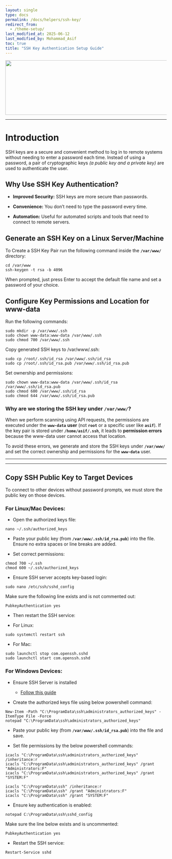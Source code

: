 ```yaml
---
layout: single
type: docs
permalink: /docs/helpers/ssh-key/
redirect_from:
  - /theme-setup/
last_modified_at: 2025-06-12
last_modified_by: Mohammad_Asif
toc: true
title: "SSH Key Authentication Setup Guide"
---
```



<img src="https://lcdung.top/wp-content/uploads/2016/10/Create-SSH-Key.png" alt="" style=" width:600px ; height:170px ">

---

# Introduction
SSH keys are a secure and convenient method to log in to remote systems without needing to enter a password each time. Instead of using a password, a pair of cryptographic keys *(a public key and a private key)* are used to authenticate the user.

## Why Use SSH Key Authentication?
- **Improved Security:** SSH keys are more secure than passwords.

- **Convenience:** You don’t need to type the password every time.

- **Automation:** Useful for automated scripts and tools that need to connect to remote servers.

## Generate an SSH Key on a Linux Server/Machine

To Create a SSH Key Pair run the following command inside the <code><b>/var/www/</b></code> directory:
```
cd /var/www
ssh-keygen -t rsa -b 4096
```
When prompted, just press Enter to accept the default file name and set a password of your choice.

## Configure Key Permissions and Location for www-data

Run the following commands:

```
sudo mkdir -p /var/www/.ssh
sudo chown www-data:www-data /var/www/.ssh
sudo chmod 700 /var/www/.ssh
```

Copy generated SSH keys to /var/www/.ssh:

```
sudo cp /root/.ssh/id_rsa /var/www/.ssh/id_rsa
sudo cp /root/.ssh/id_rsa.pub /var/www/.ssh/id_rsa.pub
```

Set ownership and permissions:

```
sudo chown www-data:www-data /var/www/.ssh/id_rsa /var/www/.ssh/id_rsa.pub
sudo chmod 600 /var/www/.ssh/id_rsa
sudo chmod 644 /var/www/.ssh/id_rsa.pub
```


### Why are we storing the SSH key under <code><b>/var/www/</b></code>?
When we perform scanning using API requests, the permissions are executed under the <code><b>www-data</b></code> **user** (not <code><b>root</b></code> or a specific user like <code><b>asif</b></code>). If the key pair is stored under <code><b>/home/asif/.ssh</b></code>, it leads to **permission errors** because the www-data user cannot access that location.

To avoid these errors, we generate and store the SSH keys under <code><b>/var/www/</b></code> and set the correct ownership and permissions for the <code><b>www-data</b></code> user.

---
---

## Copy SSH Public Key to Target Devices
To connect to other devices without password prompts, we must store the public key on those devices.


### For Linux/Mac Devices:

- Open the authorized keys file:

```
nano ~/.ssh/authorized_keys
```

- Paste your public key (from <code><b>/var/www/.ssh/id_rsa.pub</b></code>) into the file. 
Ensure no extra spaces or line breaks are added.

- Set correct permissions:

```
chmod 700 ~/.ssh
chmod 600 ~/.ssh/authorized_keys
```

- Ensure SSH server accepts key-based login:

```
sudo nano /etc/ssh/sshd_config
```

Make sure the following line exists and is not commented out:

```
PubkeyAuthentication yes
```

- Then restart the SSH service:

- For Linux:

```
sudo systemctl restart ssh
```
- For Mac:

```
sudo launchctl stop com.openssh.sshd
sudo launchctl start com.openssh.sshd
```

### For Windows Devices:

- Ensure SSH Server is installed
  - [Follow this guide](/docs/helper/enable-ssh/)

- Create the authorized keys file using below powershell command:

```
New-Item -Path "C:\ProgramData\ssh\administrators_authorized_keys" -ItemType File -Force
notepad "C:\ProgramData\ssh\administrators_authorized_keys"
```

- Paste your public key (from <code><b>/var/www/.ssh/id_rsa.pub</b></code>) into the file and save.

- Set file permissions by the below powershell commands:

```
icacls "C:\ProgramData\ssh\administrators_authorized_keys" /inheritance:r
icacls "C:\ProgramData\ssh\administrators_authorized_keys" /grant "Administrators:F"
icacls "C:\ProgramData\ssh\administrators_authorized_keys" /grant "SYSTEM:F"
```

```
icacls "C:\ProgramData\ssh" /inheritance:r
icacls "C:\ProgramData\ssh" /grant "Administrators:F"
icacls "C:\ProgramData\ssh" /grant "SYSTEM:F"
```

- Ensure key authentication is enabled:

```
notepad C:\ProgramData\ssh\sshd_config
```

Make sure the line below exists and is uncommented:

```
PubkeyAuthentication yes
```

- Restart the SSH service:

```
Restart-Service sshd
```

